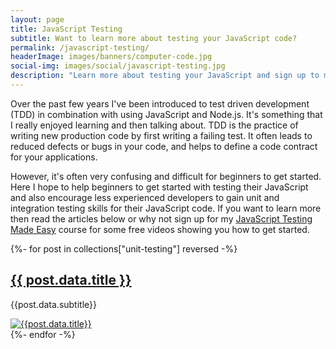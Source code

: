 ```yaml
---
layout: page
title: JavaScript Testing
subtitle: Want to learn more about testing your JavaScript code?
permalink: /javascript-testing/
headerImage: images/banners/computer-code.jpg
social-img: images/social/javascript-testing.jpg
description: "Learn more about testing your JavaScript and sign up to my course"
---
```


Over the past few years I've been introduced to test driven development (TDD) in combination with using JavaScript and Node.js. It's something that I really enjoyed learning and then talking about. TDD is the practice of writing new production code by first writing a failing test. It often leads to reduced defects or bugs in your code, and helps to define a code contract for your applications.

However, it's often very confusing and difficult for beginners to get started. Here I hope to help beginners to get started with testing their JavaScript and also encourage less experienced developers to gain unit and integration testing skills for their JavaScript code. If you want to learn more then read the articles below or why not sign up for my [JavaScript Testing Made Easy]({{site.url}}/courses/javascript-testing-beginners-course/?signup=testing-page) course for some free videos showing you how to get started.

{%- for post in collections["unit-testing"] reversed -%}
<article class="pv4 bb b--black-10 ph3 ph0-l">
<div class="flex flex-column flex-row-ns">
<div class="w-100 w-60-ns pr3-ns order-2 order-1-ns">
<a href="{{ post.url }}" class="link dim black">
<h2 class="f3 roboto mt0 lh-title">{{ post.data.title }}</h2>
</a>
<p class="f5 f4-l lh-copy roboto">
{{post.data.subtitle}}
</p>
</div>
<div class="pl3-ns order-1 order-2-ns mb4 mb0-ns w-100 w-40-ns">
    <a href="{{ post.url }}" class="grow dib">
        <img src="{{post.data.thumbnail}}" class="db" alt="{{post.data.title}}">
    </a>
</div>
</div>
</article>
{%- endfor -%}
